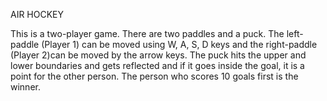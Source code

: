
AIR HOCKEY

This is a two-player game. There are two paddles and a puck. The left-paddle (Player 1) can be moved using W, A, S, D keys and the right-paddle (Player 2)can be moved by the arrow keys. The puck hits the upper and lower boundaries and gets reflected and if it goes inside the goal, it is a point for the other person. The person who scores 10 goals first is the winner.
